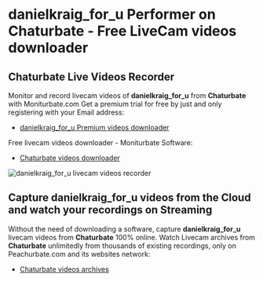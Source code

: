 # danielkraig_for_u Performer on Chaturbate - Free LiveCam videos downloader

## Chaturbate Live Videos Recorder

Monitor and record livecam videos of **danielkraig_for_u** from **Chaturbate** with Moniturbate.com
Get a premium trial for free by just and only registering with your Email address:
* [danielkraig_for_u Premium videos downloader](https://moniturbate.com/request-demo-licence-key.html)

Free livecam videos downloader - Moniturbate Software:
* [Chaturbate videos downloader](https://moniturbate.com/moniturbate-download-software.html)

![danielkraig_for_u livecam videos recorder](https://peachurnet.com/templates/moniturbate-software.png)


## Capture danielkraig_for_u videos from the Cloud and watch your recordings on Streaming

Without the need of downloading a software, capture **danielkraig_for_u** livecam videos from **Chaturbate** 100% online.
Watch Livecam archives from **Chaturbate** unlimitedly from thousands of existing recordings, only on Peachurbate.com and its websites network:
* [Chaturbate videos archives](https://peachurnet.com/)